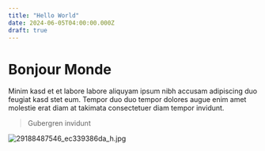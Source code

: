 ```yaml
---
title: "Hello World"
date: 2024-06-05T04:00:00.000Z
draft: true
---
```


# Bonjour Monde

Minim kasd et et labore labore aliquyam ipsum nibh accusam adipiscing duo feugiat kasd stet eum. Tempor duo duo tempor dolores augue enim amet molestie erat diam at takimata consectetuer diam tempor invidunt.

> Gubergren invidunt

![29188487546\_ec339386da\_h.jpg](/img/uploads/29188487546_ec339386da_h.jpg)
